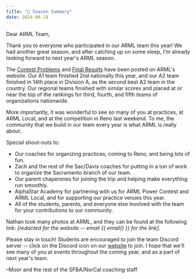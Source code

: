 ```yaml
---
title: "🎉 Season Summary"
date: 2024-06-18
---
```


Dear ARML Team,

Thank you to everyone who participated in our ARML team this year! We had
another great season, and after catching up on some sleep, I'm already
looking forward to next year's ARML season.

The [Contest Problems](https://drive.google.com/file/d/17hwc3NYPxPfyxxTLGTg9tzKqXWZQjx30/view) and [Final Results](https://docs.google.com/document/d/1AE4ZQnF34jSIfIjzbCoTqJVg3rVCJefA44Us9Wt8OPs/edit?pli=1) have been posted on ARML's website. Our A1 team finished 2nd nationally this year, and our A2 team finished in 14th place in Division A, as the second best A2 team in the country. Our regional teams finished with similar scores and placed at or near the top of the rankings for third, fourth, and fifth teams of organizations nationwide.

More importantly, it was wonderful to see so many of you at practices, at ARML
Local, and at the competition in Reno last weekend. To me, the community that we
build in our team every year is what ARML is really about.

Special shout-outs to: 
- Our coaches for organizing practices, coming to Reno, and being lots of fun.
- Zach and the rest of the Sac/Davis coaches for putting in a ton of work to
  organize the Sacramento branch of our team.
- Our parent chaperones for joining the trip and helping make everything run
  smoothly.
- AlphaStar Academy for partnering with us for ARML Power Contest and ARML
  Local, and for supporting our practice venues this year.
- All of the students, parents, and everyone else involved with the team for
  your contributions to our community. 

Nathan took many photos at ARML, and they can be found at the following link:
*[redacted for the website -- email {{ email() }} for the link]*.

Please stay in touch! Students are encouraged to join the team Discord server
-- click on the Discord icon on our [website](/) to join. I hope that we'll see
many of you at events throughout the coming year, and as a part of next year's
team.

–Moor and the rest of the SFBA/NorCal coaching staff


